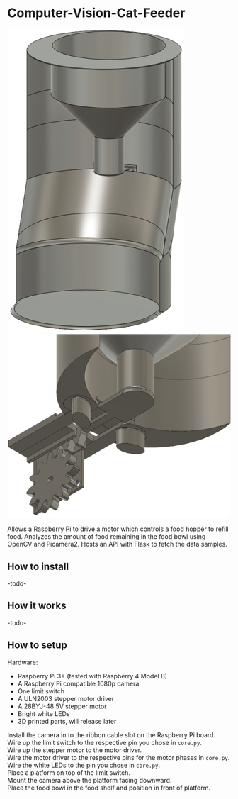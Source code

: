 # Computer-Vision-Cat-Feeder
<img src="images/front.png" width="400px"> <img src="images/exploded.png" width="600px">


Allows a Raspberry Pi to drive a motor which controls a food hopper to refill food. Analyzes the amount of food remaining in the food bowl using OpenCV and Picamera2. Hosts an API with Flask to fetch the data samples.

## How to install
-todo-

## How it works
-todo-

## How to setup
Hardware:
 - Raspberry Pi 3+ (tested with Raspberry 4 Model B)
 - A Raspberry Pi compatible 1080p camera
 - One limit switch
 - A ULN2003 stepper motor driver
 - A 28BYJ-48 5V stepper motor
 - Bright white LEDs
 - 3D printed parts, will release later

Install the camera in to the ribbon cable slot on the Raspberry Pi board.  
Wire up the limit switch to the respective pin you chose in `core.py`.  
Wire up the stepper motor to the motor driver.  
Wire the motor driver to the respective pins for the motor phases in `core.py`.  
Wire the white LEDs to the pin you chose in `core.py`.  
Place a platform on top of the limit switch.  
Mount the camera above the platform facing downward.  
Place the food bowl in the food shelf and position in front of platform.
